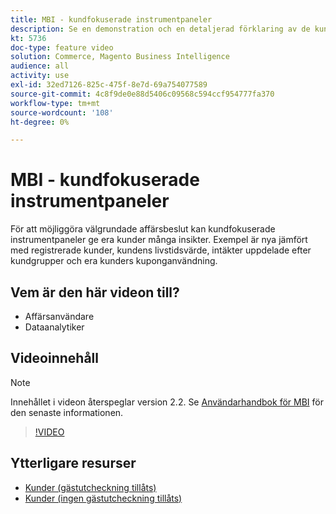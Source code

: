 ```yaml
---
title: MBI - kundfokuserade instrumentpaneler
description: Se en demonstration och en detaljerad förklaring av de kundfokuserade instrumentpanelerna.
kt: 5736
doc-type: feature video
solution: Commerce, Magento Business Intelligence
audience: all
activity: use
exl-id: 32ed7126-825c-475f-8e7d-69a754077589
source-git-commit: 4c8f9de0e88d5406c09568c594ccf954777fa370
workflow-type: tm+mt
source-wordcount: '108'
ht-degree: 0%

---
```


# MBI - kundfokuserade instrumentpaneler

För att möjliggöra välgrundade affärsbeslut kan kundfokuserade instrumentpaneler ge era kunder många insikter. Exempel är nya jämfört med registrerade kunder, kundens livstidsvärde, intäkter uppdelade efter kundgrupper och era kunders kuponganvändning.

## Vem är den här videon till?

- Affärsanvändare
- Dataanalytiker

## Videoinnehåll

>[!NOTE]
>
>Innehållet i videon återspeglar version 2.2. Se [Användarhandbok för MBI](https://docs.magento.com/mbi/) för den senaste informationen.

>[!VIDEO](https://video.tv.adobe.com/v/35990?quality=12&learn=on)

## Ytterligare resurser

- [Kunder (gästutcheckning tillåts)](https://docs.magento.com/mbi/data-user/dashboards/dashboards-pro.html#customers-guest-checkout-allowed)
- [Kunder (ingen gästutcheckning tillåts)](https://docs.magento.com/mbi/data-user/dashboards/dashboards-pro.html#customers-no-guest-checkout-allowed)
